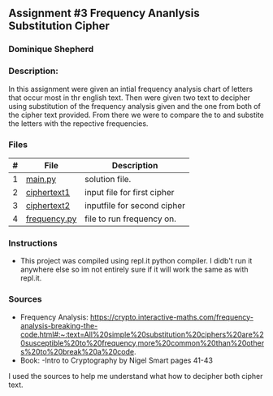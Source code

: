 ## Assignment #3 Frequency Ananlysis Substitution Cipher
### Dominique Shepherd
### Description:

In this assignment were given an intial frequency analysis chart of letters that occur most in thr english text. Then were given two text to decipher using 
substitution of the frequency analysis given and the one from both of the cipher text provided. From there we were to compare the to and substite the letters with the repective frequencies.

### Files

|   #   | File                       | Description                                                |
| :---: | -------------------------- | ---------------------------------------------------------- |
|   1   | [main.py](./main.py)       | solution file.                                             |
|   2   | [ciphertext1](./ciphertext1)| input file for first cipher |
|   3   | [ciphertext2](./ciphertext2) | inputfile for second cipher|
|   4   | [frequency.py](./frequency.py)| file to run frequency on. |



### Instructions

- This project was compiled using repl.it python compiler. I didb't run it anywhere else so im not entirely sure if it will work the same as with repl.it.

### Sources

- Frequency Analysis:
https://crypto.interactive-maths.com/frequency-analysis-breaking-the-code.html#:~:text=All%20simple%20substitution%20ciphers%20are%20susceptible%20to%20frequency,more%20common%20than%20others%20to%20break%20a%20code.
- Book: 
  -Intro to Cryptography by Nigel Smart pages 41-43

I used the sources to help me understand what how to decipher both cipher text. 
